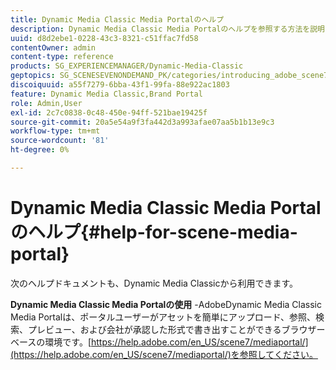 ```yaml
---
title: Dynamic Media Classic Media Portalのヘルプ
description: Dynamic Media Classic Media Portalのヘルプを参照する方法を説明します。
uuid: d8d2ebe1-0228-43c3-8321-c51ffac7fd58
contentOwner: admin
content-type: reference
products: SG_EXPERIENCEMANAGER/Dynamic-Media-Classic
geptopics: SG_SCENESEVENONDEMAND_PK/categories/introducing_adobe_scene7
discoiquuid: a55f7279-6bba-43f1-99fa-88e922ac1803
feature: Dynamic Media Classic,Brand Portal
role: Admin,User
exl-id: 2c7c0838-0c48-450e-94ff-521bae19425f
source-git-commit: 20a5e54a9f3fa442d3a993afae07aa5b1b13e9c3
workflow-type: tm+mt
source-wordcount: '81'
ht-degree: 0%

---
```


# Dynamic Media Classic Media Portalのヘルプ{#help-for-scene-media-portal}

次のヘルプドキュメントも、Dynamic Media Classicから利用できます。

**Dynamic Media Classic Media Portalの使用**  -AdobeDynamic Media Classic Media Portalは、ポータルユーザーがアセットを簡単にアップロード、参照、検索、プレビュー、および会社が承認した形式で書き出すことができるブラウザーベースの環境です。[https://help.adobe.com/en_US/scene7/mediaportal/](https://help.adobe.com/en_US/scene7/mediaportal/)を参照してください。

<!-- Is this topic still needed? -rb 04/22/21
 used to point to www.adobe.com/go/learn_sc7_mediaportalusing_en and http://help.adobe.com/en_US/scene7/mediaportal/-->